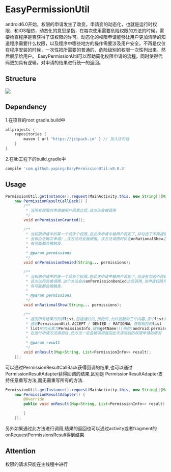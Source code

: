 # EasyPermissionUtil
android6.0开始，权限的申请发生了改变，申请变的动态化，也就是运行时权限，和iOS相仿，动态化的意思是指，在每次使用需要危险权限的方法的时候，需要检查程序是否获得了该权限的许可。动态化的权限申请能够让用户更加清晰的知道程序需要什么权限，以及程序中哪些地方的操作需要涉及用户安全。不再是仅仅在程序安装的时候，一次性把所需要的普通的、危险级别的权限一次性列出来，然后展示给用户。
EasyPermissionUtil可以帮助简化权限申请的流程，同时使得代码更加具有逻辑。对申请的结果进行统一的返回。

## Structure
![](https://github.com/yxping/EasyPermissionUtil/raw/master/structure.png)

## Dependency
1.在项目的root gradle.build中
``` gradle
allprojects {
    repositories {
        maven { url "https://jitpack.io" } // 加入这句话
    }
}
```
2.在lib工程下的build.gradle中
``` gradle
compile 'com.github.yxping:EasyPermissionUtil:v0.0.3'
```
## Usage
``` java
PermissionUtil.getInstance().request(MainActivity.this, new String[]{Manifest.permission.CAMERA, Manifest.permission.READ_CONTACTS, Manifest.permission.READ_SMS}, mRequestCode,
    new PermissionResultCallBack() {
        /**
         * 当所有权限的申请被用户同意之后,该方法会被调用
         */
        void onPermissionGranted();

        /**
         * 当权限申请中的某一个或多个权限,在此次申请中被用户否定了,并勾选了不再提醒选项时（权限的申请窗口不能再弹出，
         * 没有办法再次申请）,该方法将会被调用。该方法调用时机在onRationalShow之前.onDenied和onRationalShow
         * 有可能都会被触发.
         *
         * @param permissions
         */
        void onPermissionDenied(String... permissions);

        /**
         * 当权限申请中的某一个或多个权限,在此次申请中被用户否定了,但没有勾选不再提醒选项时（权限申请窗口还能再次申请弹出）
         * 该方法将会被调用.这个方法会在onPermissionDenied之后调用,当申请权限为多个时,onDenied和onRationalShow
         * 有可能都会被触发.
         *
         * @param permissions
         */
        void onRationalShow(String... permissions);

        /**
         * 返回所有结果的列表list,包括通过的,拒绝的,允许提醒的三个内容,各个list有可能为空
         * 通过PermissionUtil.ACCEPT / DENIED / RATIONAL 获取相应的list
         * list中的元素为PermissionInfo,提供getName()[例如:android.permission.CAMERA]和getShortName()[例如:CAMERA]方法
         * 在进行申请方法调用后,此方法一定会被调用返回此次请求后的权限申请的情况
         *
         * @param result
         */
        void onResult(Map<String, List<PermissionInfo>> result);
    });
```

可以通过PermissionResultCallBack获得回调的结果,也可以通过PermissionResultAdapter获得回调的结果,区别是
PermissionResultAdapter支持任意重写方法,而无需重写所有的方法.
``` java
PermissionUtil.getInstance().request(MainActivity.this, new String[]{Manifest.permission.READ_CALENDAR}, mRequestCode,
    new PermissionResultAdapter() {
        @Override
        public void onResult(Map<String, List<PermissionInfo>> result) {

        }
    });
```

另外如果通过此方法进行调用,结果的返回也可以通过activity或者fragment的onRequestPermissionsResult得到结果

## Attention
权限的请求只能在主线程中进行
